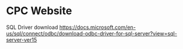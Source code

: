 # CPC Website

SQL Driver download
https://docs.microsoft.com/en-us/sql/connect/odbc/download-odbc-driver-for-sql-server?view=sql-server-ver15